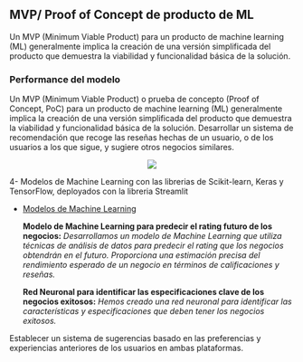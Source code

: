 
## MVP/ Proof of Concept de producto de ML 

Un MVP (Minimum Viable Product) para un producto de machine learning (ML) generalmente implica la creación de una versión simplificada del producto que demuestra la viabilidad y funcionalidad básica de la solución.

### Performance del modelo

Un MVP (Minimum Viable Product) o prueba de concepto (Proof of Concept, PoC) para un producto de machine learning (ML) generalmente implica la creación de una versión simplificada del producto que demuestra la viabilidad y funcionalidad básica de la solución. Desarrollar un sistema de recomendación que recoge las reseñas hechas de un usuario, o de los usuarios a los que sigue, y sugiere otros negocios similares.

<p align="center">
  <img src="https://github.com/">
</p>

4- Modelos de Machine Learning con las librerias de Scikit-learn, Keras y TensorFlow, deployados con la libreria Streamlit



- [Modelos de Machine Learning ]()

  **Modelo de Machine Learning para predecir el rating futuro de los negocios:** _Desarrollamos un modelo de Machine Learning que utiliza técnicas de análisis de datos para predecir el rating que los negocios obtendrán en el futuro. Proporciona una estimación precisa del rendimiento esperado de un negocio en términos de calificaciones y reseñas._

  **Red Neuronal para identificar las especificaciones clave de los negocios exitosos:** _Hemos creado una red neuronal para identificar las características y especificaciones que deben tener los negocios exitosos._


Establecer un sistema de sugerencias basado en las preferencias y experiencias anteriores de los usuarios en ambas plataformas.


